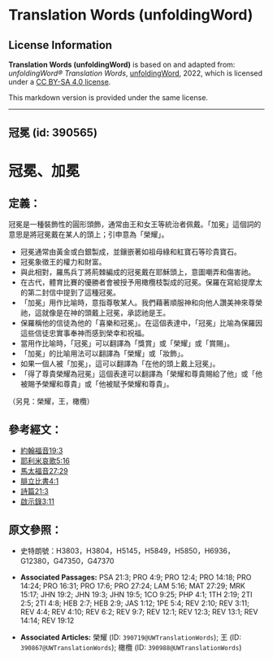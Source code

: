 # Translation Words (unfoldingWord)

## License Information

**Translation Words (unfoldingWord)** is based on and adapted from: _unfoldingWord® Translation Words_, [unfoldingWord](https://unfoldingword.org/utw), 2022, which is licensed under a [CC BY-SA 4.0 license](https://creativecommons.org/licenses/by-sa/4.0/legalcode.en).

This markdown version is provided under the same license.



--------------------------------

## 冠冕 (id: 390565)

冠冕、加冕
=====

定義：
---

冠冕是一種裝飾性的圓形頭飾，通常由王和女王等統治者佩戴。「加冕」這個詞的意思是將冠冕戴在某人的頭上；引申意為「榮耀」。

* 冠冕通常由黃金或白銀製成，並鑲嵌著如祖母綠和紅寶石等珍貴寶石。
* 冠冕象徵王的權力和財富。
* 與此相對，羅馬兵丁將荊棘編成的冠冕戴在耶穌頭上，意圖嘲弄和傷害祂。
* 在古代，體育比賽的優勝者會被授予用橄欖枝製成的冠冕。保羅在寫給提摩太的第二封信中提到了這種冠冕。
* 「加冕」用作比喻時，意指尊敬某人。我們藉著順服神和向他人讚美神來尊榮祂，這就像是在神的頭戴上冠冕，承認祂是王。
* 保羅稱他的信徒為他的「喜樂和冠冕」。在這個表達中，「冠冕」比喻為保羅因這些信徒忠實事奉神而感到榮幸和祝福。
* 當用作比喻時，「冠冕」可以翻譯為「獎賞」或「榮耀」或「賞賜」。
* 「加冕」的比喻用法可以翻譯為「榮耀」或「妝飾」。
* 如果一個人被「加冕」，這可以翻譯為「在他的頭上戴上冠冕」。
* 「得了尊貴榮耀為冠冕」這個表達可以翻譯為「榮耀和尊貴賜給了他」或「他被賜予榮耀和尊貴」或「他被賦予榮耀和尊貴」。

（另見：榮耀，王，橄欖）

參考經文：
-----

* [約翰福音19:3](https://ref.ly/John19:3)
* [耶利米哀歌5:16](https://ref.ly/Lam5:16)
* [馬太福音27:29](https://ref.ly/Matt27:29)
* [腓立比書4:1](https://ref.ly/Phil4:1)
* [詩篇21:3](https://ref.ly/Ps21:3)
* [啟示錄3:11](https://ref.ly/Rev3:11)

原文參照：
-----

* 史特朗號：H3803，H3804，H5145，H5849，H5850，H6936，G12380，G47350，G47370

* **Associated Passages:** PSA 21:3; PRO 4:9; PRO 12:4; PRO 14:18; PRO 14:24; PRO 16:31; PRO 17:6; PRO 27:24; LAM 5:16; MAT 27:29; MRK 15:17; JHN 19:2; JHN 19:3; JHN 19:5; 1CO 9:25; PHP 4:1; 1TH 2:19; 2TI 2:5; 2TI 4:8; HEB 2:7; HEB 2:9; JAS 1:12; 1PE 5:4; REV 2:10; REV 3:11; REV 4:4; REV 4:10; REV 6:2; REV 9:7; REV 12:1; REV 12:3; REV 13:1; REV 14:14; REV 19:12
* **Associated Articles:** 榮耀 (ID: `390719@UWTranslationWords`); 王 (ID: `390867@UWTranslationWords`); 橄欖 (ID: `390988@UWTranslationWords`)

